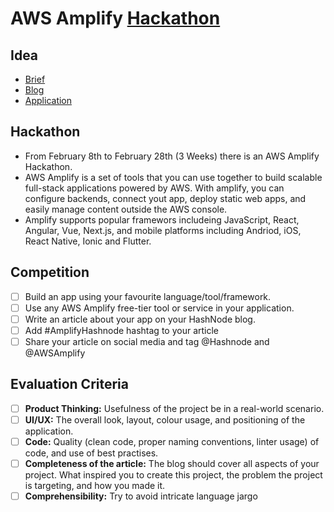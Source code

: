 # AWS Amplify [Hackathon](https://townhall.hashnode.com/announcing-aws-amplify-hackathon-on-hashnode)

## Idea

- [Brief](https://github.com/woodRock/silver-rotary-phone/blob/main/idea.md)
- [Blog](https://github.com/woodRock/silver-rotary-phone/tree/dev/blog)
- [Application](https://main.d3rwfn08hdk6tn.amplifyapp.com)

## Hackathon

- From February 8th to February 28th (3 Weeks) there is an AWS Amplify Hackathon.
- AWS Amplify is a set of tools that you can use together to build scalable full-stack applications powered by AWS. With amplify, you can configure backends, connect yout app, deploy static web apps, and easily manage content outside the AWS console.
- Amplify supports popular framewors includeing JavaScript, React, Angular, Vue, Next.js, and mobile platforms including Andriod, iOS, React Native, Ionic and Flutter.

## Competition

- [ ] Build an app using your favourite language/tool/framework.
- [ ] Use any AWS Amplify free-tier tool or service in your application.
- [ ] Write an article about your app on your HashNode blog.
- [ ] Add #AmplifyHashnode hashtag to your article
- [ ] Share your article on social media and tag @Hashnode and @AWSAmplify

## Evaluation Criteria

- [ ] **Product Thinking:** Usefulness of the project be in a real-world scenario.
- [ ] **UI/UX:** The overall look, layout, colour usage, and positioning of the application.
- [ ] **Code:** Quality (clean code, proper naming conventions, linter usage) of code, and use of best practises.
- [ ] **Completeness of the article:** The blog should cover all aspects of your project. What inspired you to create this project, the problem the project is targeting, and how you made it.
- [ ] **Comprehensibility:** Try to avoid intricate language jargo
